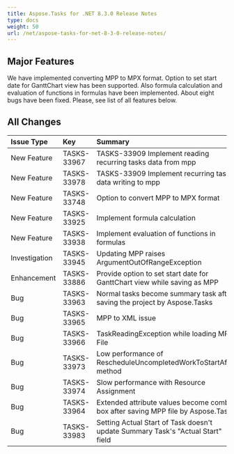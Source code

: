 ```yaml
---
title: Aspose.Tasks for .NET 8.3.0 Release Notes
type: docs
weight: 50
url: /net/aspose-tasks-for-net-8-3-0-release-notes/
---
```


## **Major Features**
We have implemented converting MPP to MPX format. Option to set start
date for GanttChart view has been supported. Also formula calculation 
and evaluation of functions in formulas have been implemented. About 
eight bugs have been fixed. Please, see list of all features below.

## **All Changes**
|**Issue Type** |**Key** |**Summary** |
| :- | :- | :- |
|New Feature |TASKS-33967 |TASKS-33909 Implement reading recurring tasks data from mpp |
|New Feature |TASKS-33978 |TASKS-33909 Implement recurring task data writing to mpp |
|New Feature |TASKS-33748 |Option to convert MPP to MPX format |
|New Feature |TASKS-33925 |Implement formula calculation |
|New Feature |TASKS-33938 |Implement evaluation of functions in formulas |
|Investigation |TASKS-33945 |Updating MPP raises ArgumentOutOfRangeException |
|Enhancement |TASKS-33886 |Provide option to set start date for GanttChart view while saving as MPP |
|Bug |TASKS-33963 |Normal tasks become summary task after saving the project by Aspose.Tasks |
|Bug |TASKS-33965 |MPP to XML issue |
|Bug |TASKS-33966 |TaskReadingException while loading MPP File |
|Bug |TASKS-33973 |Low performance of RescheduleUncompletedWorkToStartAfter method |
|Bug |TASKS-33974 |Slow performance with Resource Assignment |
|Bug |TASKS-33964 |Extended attribute values become combo box after saving MPP file by Aspose.Tasks |
|Bug |TASKS-33983 |Setting Actual Start of Task doesn't update Summary Task's "Actual Start" field |

